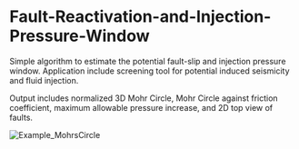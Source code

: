 # Fault-Reactivation-and-Injection-Pressure-Window

Simple algorithm to estimate the potential fault-slip and injection pressure window. Application include screening tool for potential induced seismicity and fluid injection.

Output includes normalized 3D Mohr Circle, Mohr Circle against friction coefficient, maximum allowable pressure increase, and 2D top view of faults.

![Example_MohrsCircle](https://github.com/ihfaruqi/Fault-Reactivation-and-Injection-Pressure-Window/assets/173105583/db0afe74-3d5f-49d9-87ac-9647d13f2ca1)
